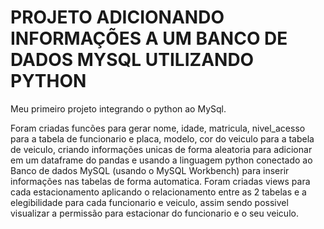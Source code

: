 # PROJETO ADICIONANDO INFORMAÇÕES A UM BANCO DE DADOS MYSQL UTILIZANDO PYTHON
Meu primeiro projeto integrando o python ao MySql.

Foram criadas funcões para gerar nome, idade, matricula, nivel_acesso para a tabela de funcionario e placa, modelo, cor do veiculo para a tabela de veiculo, criando informações unicas de forma aleatoria para adicionar em um dataframe do pandas e usando a linguagem python conectado ao Banco de dados MySQL (usando o MySQL Workbench) para inserir informações nas tabelas de forma automatica. Foram criadas views para cada estacionamento aplicando o relacionamento entre as 2 tabelas e a elegibilidade para cada funcionario e veiculo, assim sendo possivel visualizar a permissão para estacionar do funcionario e o seu veiculo.
